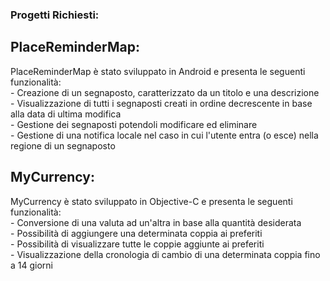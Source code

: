 <html>
<body>
   <h3>Progetti Richiesti:</h3>
  <h2>PlaceReminderMap:</h2>
  <p>
    PlaceReminderMap è stato sviluppato in Android e presenta le seguenti funzionalità:<br>
    - Creazione di un segnaposto, caratterizzato da un titolo e una descrizione<br>
    - Visualizzazione di tutti i segnaposti creati in ordine decrescente in base alla data di ultima modifica<br>
    - Gestione dei segnaposti potendoli modificare ed eliminare<br>
    - Gestione di una notifica locale nel caso in cui l'utente entra (o esce) nella regione di un segnaposto
  </p>

  <h2>MyCurrency:</h2>
  <p>
    MyCurrency è stato sviluppato in Objective-C e presenta le seguenti funzionalità:<br>
    - Conversione di una valuta ad un'altra in base alla quantità desiderata<br>
    - Possibilità di aggiungere una determinata coppia ai preferiti<br>
    - Possibilità di visualizzare tutte le coppie aggiunte ai preferiti<br>
    - Visualizzazione della cronologia di cambio di una determinata coppia fino a 14 giorni
  </p>
</body>
</html>
